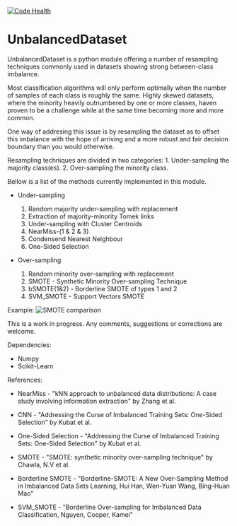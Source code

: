 [![Code Health](https://landscape.io/github/fmfn/UnbalancedDataset/master/landscape.svg?style=flat)](https://landscape.io/github/fmfn/UnbalancedDataset/master)

UnbalancedDataset
=================

UnbalancedDataset is a python module offering a number of resampling techniques commonly used in datasets showing strong between-class imbalance.

Most classification algorithms will only perform optimally when the number of samples of each class is roughly the same. Highly skewed datasets, where the minority heavily outnumbered by one or more classes, haven proven to be a challenge while at the same time becoming more and more common.

One way of addresing this issue is by resampling the dataset as to offset this imbalance with the hope of arriving and a more robust and fair decision boundary than you would otherwise.

Resampling techniques are divided in two categories:
    1. Under-sampling the majority class(es).
    2. Over-sampling the minority class.
    
Bellow is a list of the methods currently implemented in this module.

* Under-sampling
    1. Random majority under-sampling with replacement
    2. Extraction of majority-minority Tomek links
    3. Under-sampling with Cluster Centroids
    4. NearMiss-(1 & 2 & 3)
    5. Condensend Nearest Neighbour
    6. One-Sided Selection

* Over-sampling
    1. Random minority over-sampling with replacement
    2. SMOTE - Synthetic Minority Over-sampling Technique
    3. bSMOTE(1&2) - Borderline SMOTE of types 1 and 2
    4. SVM_SMOTE - Support Vectors SMOTE

Example:
![SMOTE comparison](http://i.imgur.com/s8JHWPp.png)

This is a work in progress. Any comments, suggestions or corrections are welcome.

Dependencies:
* Numpy
* Scikit-Learn

References:

* NearMiss - "kNN approach to unbalanced data distributions: A case study involving information extraction" by Zhang et al.

* CNN - "Addressing the Curse of Imbalanced Training Sets: One-Sided Selection" by Kubat et al.

* One-Sided Selection - "Addressing the Curse of Imbalanced Training Sets: One-Sided Selection" by Kubat et al.

* SMOTE - "SMOTE: synthetic minority over-sampling technique" by Chawla, N.V et al.

* Borderline SMOTE -  "Borderline-SMOTE: A New Over-Sampling Method in Imbalanced Data Sets Learning, Hui Han, Wen-Yuan Wang, Bing-Huan Mao"

* SVM_SMOTE - "Borderline Over-sampling for Imbalanced Data Classification, Nguyen, Cooper, Kamei"
